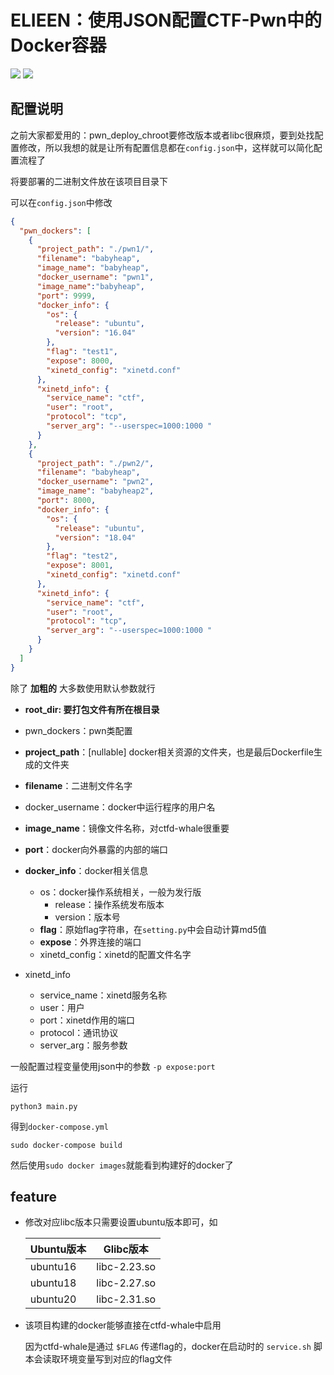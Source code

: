 # ELIEEN：使用JSON配置CTF-Pwn中的Docker容器

![](https://img.shields.io/badge/joe1sn-ELIEEN-green)  ![](https://img.shields.io/badge/python-3.7-yellow)

## 配置说明
之前大家都爱用的：pwn_deploy_chroot要修改版本或者libc很麻烦，要到处找配置修改，所以我想的就是让所有配置信息都在`config.json`中，这样就可以简化配置流程了

将要部署的二进制文件放在该项目目录下

可以在`config.json`中修改

```json
{
  "pwn_dockers": [
    {
      "project_path": "./pwn1/",
      "filename": "babyheap",
      "image_name": "babyheap",
      "docker_username": "pwn1",
      "image_name":"babyheap",
      "port": 9999,
      "docker_info": {
        "os": {
          "release": "ubuntu",
          "version": "16.04"
        },
        "flag": "test1",
        "expose": 8000,
        "xinetd_config": "xinetd.conf"
      },
      "xinetd_info": {
        "service_name": "ctf",
        "user": "root",
        "protocol": "tcp",
        "server_arg": "--userspec=1000:1000 "
      }
    },
    {
      "project_path": "./pwn2/",
      "filename": "babyheap",
      "docker_username": "pwn2",
      "image_name": "babyheap2",
      "port": 8000,
      "docker_info": {
        "os": {
          "release": "ubuntu",
          "version": "18.04"
        },
        "flag": "test2",
        "expose": 8001,
        "xinetd_config": "xinetd.conf"
      },
      "xinetd_info": {
        "service_name": "ctf",
        "user": "root",
        "protocol": "tcp",
        "server_arg": "--userspec=1000:1000 "
      }
    }
  ]
}
```

除了 **加粗的** 大多数使用默认参数就行

- **root_dir: 要打包文件有所在根目录**

- pwn_dockers：pwn类配置
- **project_path**：[nullable] docker相关资源的文件夹，也是最后Dockerfile生成的文件夹
- **filename**：二进制文件名字
- docker_username：docker中运行程序的用户名
- **image_name**：镜像文件名称，对ctfd-whale很重要
- **port**：docker向外暴露的内部的端口
- **docker_info**：docker相关信息
  - os：docker操作系统相关，一般为发行版
    - release：操作系统发布版本
    - version：版本号
  - **flag**：原始flag字符串，在`setting.py`中会自动计算md5值
  - **expose**：外界连接的端口
  - xinetd_config：xinetd的配置文件名字
- xinetd_info
  - service_name：xinetd服务名称
  - user：用户
  - port：xinetd作用的端口
  - protocol：通讯协议
  - server_arg：服务参数

一般配置过程变量使用json中的参数 `-p expose:port`

运行

```shell
python3 main.py
```

得到`docker-compose.yml`

```shell
sudo docker-compose build
```

然后使用`sudo docker images`就能看到构建好的docker了

## feature

- 修改对应libc版本只需要设置ubuntu版本即可，如

  | Ubuntu版本 | Glibc版本    |
  | ---------- | ------------ |
  | ubuntu16   | libc-2.23.so |
  | ubuntu18   | libc-2.27.so |
  | ubuntu20   | libc-2.31.so |
  
- 该项目构建的docker能够直接在ctfd-whale中启用

  因为ctfd-whale是通过 `$FLAG` 传递flag的，docker在启动时的 `service.sh` 脚本会读取环境变量写到对应的flag文件
